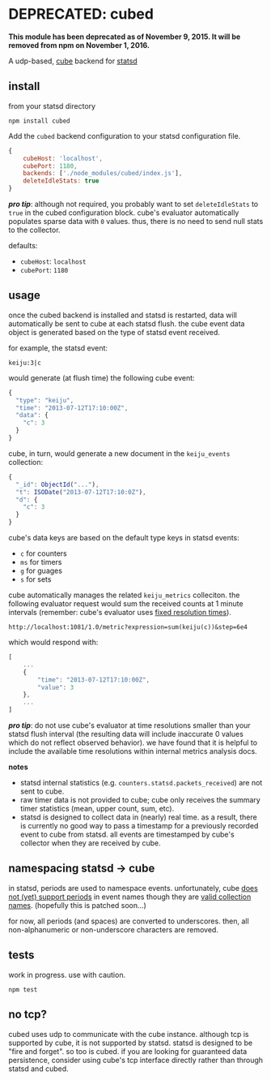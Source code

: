 DEPRECATED: cubed
=================

**This module has been deprecated as of November 9, 2015. It will be removed from npm on November 1, 2016.**

A udp-based, [cube](https://github.com/square/cube) backend for [statsd](https://github.com/etsy/statsd)


## install

from your statsd directory

```
npm install cubed
```

Add the `cubed` backend configuration to your statsd configuration file.

```javascript
{
    cubeHost: 'localhost',
    cubePort: 1180,
    backends: ['./node_modules/cubed/index.js'],
    deleteIdleStats: true
}
```

***pro tip***: although not required, you probably want to set `deleteIdleStats` to `true` in the cubed configuration block. cube's evaluator automatically populates sparse data with `0` values. thus, there is no need to send null stats to the collector.

defaults:
- `cubeHost`: `localhost`
- `cubePort`: `1180`


## usage

once the cubed backend is installed and statsd is restarted, data will automatically be sent to cube at each statsd flush. the cube event data object is generated based on the type of statsd event received.

for example, the statsd event:

```
keiju:3|c
```

would generate (at flush time) the following cube event:

```javascript
{
  "type": "keiju",
  "time": "2013-07-12T17:10:00Z",
  "data": {
    "c": 3
  }
}
```

cube, in turn, would generate a new document in the `keiju_events` collection:

```javascript
{
  "_id": ObjectId("..."),
  "t": ISODate("2013-07-12T17:10:0Z"),
  "d": {
    "c": 3
  }
}
```

cube's data keys are based on the default type keys in statsd events:
- `c` for counters
- `ms` for timers
- `g` for guages
- `s` for sets

cube automatically manages the related `keiju_metrics` colleciton. the following evaluator request would sum the received counts at 1 minute intervals (remember: cube's evaluator uses [fixed resolution times](https://github.com/square/cube/wiki/Evaluator)).

```
http://localhost:1081/1.0/metric?expression=sum(keiju(c))&step=6e4
```

which would respond with:

```javascript
[
    ...
    {
        "time": "2013-07-12T17:10:00Z",
        "value": 3
    },
    ...
]
```

***pro tip***: do not use cube's evaluator at time resolutions smaller than your statsd flush interval (the resulting data will include inaccurate 0 values which do not reflect observed behavior). we have found that it is helpful to include the available time resolutions within internal metrics analysis docs.

**notes**
- statsd internal statistics (e.g. `counters.statsd.packets_received`) are not sent to cube.
- raw timer data is not provided to cube; cube only receives the summary timer statistics (mean, upper count, sum, etc).
- statsd is designed to collect data in (nearly) real time. as a result, there is currently no good way to pass a timestamp for a previously recorded event to cube from statsd. all events are timestamped by cube's collector when they are received by cube.


## namespacing statsd &rarr; cube

in statsd, periods are used to namespace events. unfortunately, cube [does not (yet) support periods](https://github.com/square/cube/issues/95) in event names though they are [valid collection names](http://docs.mongodb.org/manual/faq/developers/). (hopefully this is patched soon...)

for now, all periods (and spaces) are converted to underscores. then, all non-alphanumeric or non-underscore characters are removed.


## tests

work in progress. use with caution.

```
npm test
```


## no tcp?

cubed uses udp to communicate with the cube instance. although tcp is supported by cube, it is not supported by statsd. statsd is designed to be "fire and forget". so too is cubed. if you are looking for guaranteed data persistence, consider using cube's tcp interface directly rather than through statsd and cubed.
